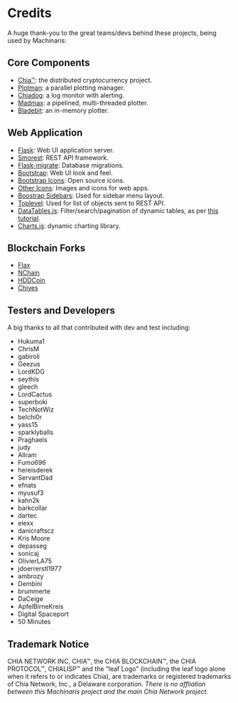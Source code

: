 
# Credits

A huge thank-you to the great teams/devs behind these projects, being used by Machinaris:

## Core Components
* [Chia™](https://www.chia.net/): the distributed cryptocurrency project.
* [Plotman](https://github.com/ericaltendorf/plotman): a parallel plotting manager.
* [Chiadog](https://github.com/martomi/chiadog): a log monitor with alerting.
* [Madmax](https://github.com/madMAx43v3r/chia-plotter): a pipelined, multi-threaded plotter.
* [Bladebit](https://github.com/harold-b/bladebit): an in-memory plotter.

## Web Application
* [Flask](https://flask.palletsprojects.com/en/2.0.x/): Web UI application server.
* [Smorest](https://flask-smorest.readthedocs.io/en/latest/index.html): REST API framework.
* [Flask-migrate](https://flask-migrate.readthedocs.io/en/latest/): Database migrations.
* [Bootstrap](https://getbootstrap.com/): Web UI look and feel.
* [Bootstrap Icons](https://icons.getbootstrap.com/): Open source icons.
* [Other Icons](https://www.shareicon.net): Images and icons for web apps.
* [Boostrap Sidebars](https://dev.to/codeply/bootstrap-5-sidebar-examples-38pb): Used for sidebar menu layout.
* [Toplevel](https://github.com/and-semakin/marshmallow-toplevel): Used for list of objects sent to REST API.
* [DataTables.js](https://datatables.net/): Filter/search/pagination of dynamic tables, as per [this tutorial](https://blog.miguelgrinberg.com/post/beautiful-interactive-tables-for-your-flask-templates).
* [Charts.js](https://www.chartjs.org/): dynamic charting library.

## Blockchain Forks
* [Flax](https://github.com/Flax-Network/flax-blockchain)
* [NChain](https://gitee.com/ext9/ext9-blockchain)
* [HDDCoin](https://github.com/HDDcoin-Network/hddcoin-blockchain)
* [Chives](https://github.com/HiveProject2021/chives-blockchain)

## Testers and Developers

A big thanks to all that contributed with dev and test including:
* Hukuma1
* ChrisM
* gabiroli
* Geezus
* LordKDG
* seythis
* gleech
* LordCactus
* superboki
* TechNotWiz
* belchi0r
* yass15
* sparklyballs
* Praghaels
* judy
* Allram
* Fumo696
* hereisderek
* ServantDad
* efnats
* myusuf3
* kahn2k
* barkcollar
* dartec
* elexx
* danicraftscz
* Kris Moore
* depasseg
* sonicaj
* OlivierLA75
* jdoerrerstl1977
* ambrozy
* Dembini
* brummerte
* DaCeige
* ApfelBirneKreis
* Digital Spaceport
* 50 Minutes

## Trademark Notice
CHIA NETWORK INC, CHIA™, the CHIA BLOCKCHAIN™, the CHIA PROTOCOL™, CHIALISP™ and the “leaf Logo” (including the leaf logo alone when it refers to or indicates Chia), are trademarks or registered trademarks of Chia Network, Inc., a Delaware corporation.  *There is no affliation between this Machinaris project and the main Chia Network project.*